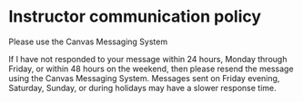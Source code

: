 # Instructor communication policy

Please use the Canvas Messaging System  

If I have not responded to your message within 24 hours, Monday through Friday, or within 48 hours on the weekend, then please resend the message using the Canvas Messaging System. 
Messages sent on Friday evening, Saturday, Sunday, or during holidays may have a slower response time.
